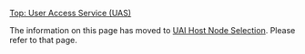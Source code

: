 [Top: User Access Service (UAS)](User_Access_Service_UAS.md)

The information on this page has moved to [UAI Host Node Selection](UAI_Host_Node_Selection.md). Please refer to that page.
